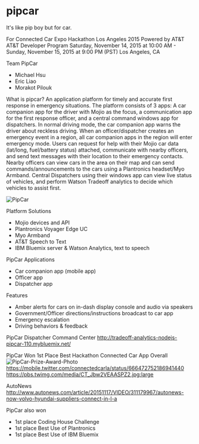 # pipcar
It's like pip boy but for car.

For Connected Car Expo Hackathon Los Angeles 2015 Powered by AT&T
AT&T Developer Program
Saturday, November 14, 2015 at 10:00 AM - Sunday, November 15, 2015 at 9:00 PM (PST)
Los Angeles, CA

Team PipCar
- Michael Hsu
- Eric Liao
- Morakot Pilouk

What is pipcar?
An application platform for timely and accurate first response in emergency situations. The platform consists of 3 apps: A car companion app for the driver with Mojio as the focus, a communication app for the first response officer, and a central command windows app for dispatchers. In normal driving mode, the car companion app warns the driver about reckless driving. When an officer/dispatcher creates an emergency event in a region, all car companion apps in the region will enter emergency mode. Users can request for help with their Mojio car data (lat/long, fuel/battery status) attached, communicate with nearby officers, and send text messages with their location to their emergency contacts. Nearby officers can view cars in the area on their map and can send commands/announcements to the cars using a Plantronics headset/Myo Armband. Central Dispatchers using their windows app can view live status of vehicles, and perform Watson Tradeoff analytics to decide which vehicles to assist first.​

![PipCar](https://raw.githubusercontent.com/really-lazy-bone/pipcar/master/pipcar.PNG?raw=true)

Platform Solutions
- Mojio devices and API
- Plantronics Voyager Edge UC
- Myo Armband
- AT&T Speech to Text
- IBM Bluemix server & Watson Analytics, text to speech

PipCar Applications
- Car companion app (mobile app)
- Officer app
- Dispatcher app

Features
- Amber alerts for cars on in-dash display console and audio via speakers 
- Government/Officer directions/instructions broadcast to car app
- Emergency escalation
- Driving behaviors & feedback

PipCar Dispatcher Command Center
http://tradeoff-analytics-nodejs-pipcar-110.mybluemix.net/

PipCar Won 1st Place Best Hackathon Connected Car App Overall
![PipCar-Prize-Award-Photo](https://raw.githubusercontent.com/really-lazy-bone/pipcar/master/CT_Jbw2VEAASPZ2.jpg?raw=true)
https://mobile.twitter.com/connectedcarla/status/666472752186941440
https://pbs.twimg.com/media/CT_Jbw2VEAASPZ2.jpg:large

AutoNews 
http://www.autonews.com/article/20151117/VIDEO/311179967/autonews-now-volvo-hyundai-suppliers-connect-in-l-a

PipCar also won
- 1st place Coding House Challenge
- 1st place Best Use of Plantronics
- 1st place Best Use of IBM Bluemix